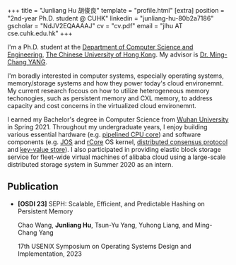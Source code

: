 +++
title = "Junliang Hu 胡俊良"
template = "profile.html"
[extra]
position = "2nd-year Ph.D. student @ CUHK"
linkedin = "junliang-hu-80b2a7186"
gscholar = "NdJV2EQAAAAJ"
cv = "cv.pdf"
email = "jlhu AT cse.cuhk.edu.hk"
+++

<!-- <img src="avatar.png" alt="avatar" width="150"/> -->

I'm a Ph.D. student at the [Department of Computer Science and Engineering](https://www.cse.cuhk.edu.hk/), [The Chinese University of Hong Kong](https://www.cuhk.edu.hk/).
My advisor is [Dr. Ming-Chang YANG](http://www.cse.cuhk.edu.hk/~mcyang/).

I'm boradly interested in computer systems, especially operating systems, memory/storage systems and how they power today's cloud environemnt.
My current research focous on how to utilize heterogeneous memory techonogies,
such as persistent memory and CXL memory, to address capacity and cost concerns in the virtualized cloud environemnt.

I earned my Bachelor's degree in Computer Science from [Wuhan University](https://en.whu.edu.cn) in Spring 2021.
Throughout my undergraduate years, I enjoy building various essential hardware (e.g. [pipelined CPU core](https://github.com/vtta/mips-cpu)) and software components (e.g. [JOS](https://github.com/vtta/6.828) and [rCore](https://github.com/vtta/os) OS kernel, [distributed consensus protocol](https://github.com/vtta/6.824) and [key-value store](https://github.com/vtta/kvs)).
I also participated in providing elastic block storage service for fleet-wide virtual machines of alibaba cloud using a large-scale distributed storage system in Summer 2020 as an intern.


## Publication

- **[OSDI 23]** SEPH: Scalable, Efficient, and Predictable Hashing on Persistent Memory

    Chao Wang, **Junliang Hu**, Tsun-Yu Yang, Yuhong Liang, and Ming-Chang Yang

    17th USENIX Symposium on Operating Systems Design and Implementation, 2023

